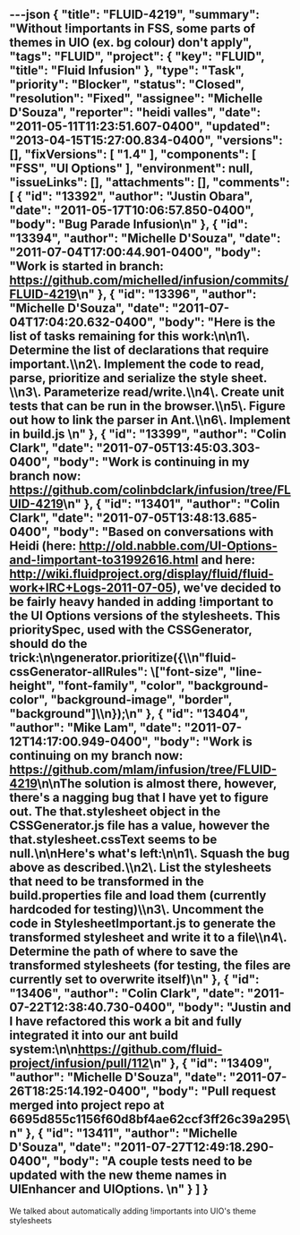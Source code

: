 ---json
{
  "title": "FLUID-4219",
  "summary": "Without !importants in FSS, some parts of themes in UIO (ex. bg colour) don't apply",
  "tags": "FLUID",
  "project": {
    "key": "FLUID",
    "title": "Fluid Infusion"
  },
  "type": "Task",
  "priority": "Blocker",
  "status": "Closed",
  "resolution": "Fixed",
  "assignee": "Michelle D'Souza",
  "reporter": "heidi valles",
  "date": "2011-05-11T11:23:51.607-0400",
  "updated": "2013-04-15T15:27:00.834-0400",
  "versions": [],
  "fixVersions": [
    "1.4"
  ],
  "components": [
    "FSS",
    "UI Options"
  ],
  "environment": null,
  "issueLinks": [],
  "attachments": [],
  "comments": [
    {
      "id": "13392",
      "author": "Justin Obara",
      "date": "2011-05-17T10:06:57.850-0400",
      "body": "Bug Parade Infusion\n"
    },
    {
      "id": "13394",
      "author": "Michelle D'Souza",
      "date": "2011-07-04T17:00:44.901-0400",
      "body": "Work is started in branch: <https://github.com/michelled/infusion/commits/FLUID-4219>\n"
    },
    {
      "id": "13396",
      "author": "Michelle D'Souza",
      "date": "2011-07-04T17:04:20.632-0400",
      "body": "Here is the list of tasks remaining for this work:\n\n1\\. Determine the list of declarations that require important.\\\n2\\. Implement the code to read, parse, prioritize and serialize the style sheet. \\\n3\\. Parameterize read/write.\\\n4\\. Create unit tests that can be run in the browser.\\\n5\\. Figure out how to link the parser in Ant.\\\n6\\. Implement in build.js&#x20;\n"
    },
    {
      "id": "13399",
      "author": "Colin Clark",
      "date": "2011-07-05T13:45:03.303-0400",
      "body": "Work is continuing in my branch now: <https://github.com/colinbdclark/infusion/tree/FLUID-4219>\n"
    },
    {
      "id": "13401",
      "author": "Colin Clark",
      "date": "2011-07-05T13:48:13.685-0400",
      "body": "Based on conversations with Heidi (here: <http://old.nabble.com/UI-Options-and-!important-to31992616.html> and here: <http://wiki.fluidproject.org/display/fluid/fluid-work+IRC+Logs-2011-07-05>), we've decided to be fairly heavy handed in adding !important to the UI Options versions of the stylesheets. This prioritySpec, used with the CSSGenerator, should do the trick:\n\ngenerator.prioritize({\\\n\"fluid-cssGenerator-allRules\": \\[\"font-size\", \"line-height\", \"font-family\", \"color\", \"background-color\", \"background-image\", \"border\", \"background\"]\\\n});\n"
    },
    {
      "id": "13404",
      "author": "Mike Lam",
      "date": "2011-07-12T14:17:00.949-0400",
      "body": "Work is continuing on my branch now:  <https://github.com/mlam/infusion/tree/FLUID-4219>\n\nThe solution is almost there, however, there's a nagging bug that I have yet to figure out.   The that.stylesheet object in the CSSGenerator.js file has a value, however the that.stylesheet.cssText seems to be null.\n\nHere's what's left:\n\n1\\. Squash the bug above as described.\\\n2\\. List the stylesheets that need to be transformed in the build.properties file and load them (currently hardcoded for testing)\\\n3\\. Uncomment the code in StylesheetImportant.js to generate the transformed stylesheet and write it to a file\\\n4\\. Determine the path of where to save the transformed stylesheets (for testing, the files are currently set to overwrite itself)\n"
    },
    {
      "id": "13406",
      "author": "Colin Clark",
      "date": "2011-07-22T12:38:40.730-0400",
      "body": "Justin and I have refactored this work a bit and fully integrated it into our ant build system:\n\n<https://github.com/fluid-project/infusion/pull/112>\n"
    },
    {
      "id": "13409",
      "author": "Michelle D'Souza",
      "date": "2011-07-26T18:25:14.192-0400",
      "body": "Pull request merged into project repo at 6695d855c1156f60d8bf4ae62ccf3ff26c39a295\n"
    },
    {
      "id": "13411",
      "author": "Michelle D'Souza",
      "date": "2011-07-27T12:49:18.290-0400",
      "body": "A couple tests need to be updated with the new theme names in UIEnhancer and UIOptions.&#x20;\n"
    }
  ]
}
---
We talked about automatically adding !importants into UIO's theme stylesheets

        